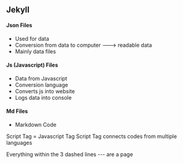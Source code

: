 ## Jekyll

#### Json Files
* Used for data
* Conversion from data to computer ---> readable data
* Mainly data files

#### Js (Javascript) Files
* Data from Javascript
* Conversion language
* Converts js into website
* Logs data into console

#### Md Files
* Markdown Code

Script Tag = Javascript Tag
Script Tag connects codes from multiple languages

Everything within the 3 dashed lines --- are a page
